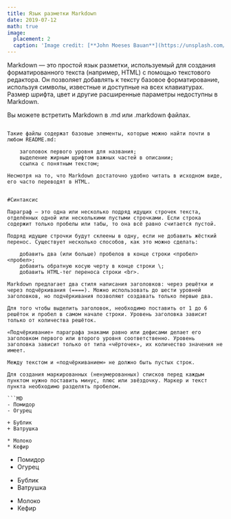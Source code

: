 ```yaml
---
title: Язык разметки Markdown
date: 2019-07-12
math: true
image:
  placement: 2
  caption: 'Image credit: [**John Moeses Bauan**](https://unsplash.com/photos/OGZtQF8iC0g)'
---
```


Markdown — это простой язык разметки, используемый для создания форматированного текста (например, HTML) с помощью текстового редактора. Он позволяет добавлять к тексту базовое форматирование, используя символы, известные и доступные на всех клавиатурах. Размер шрифта, цвет и другие расширенные параметры недоступны в Markdown.

Вы можете встретить Markdown в .md или .markdown файлах.

```

Такие файлы содержат базовые элементы, которые можно найти почти в любом README.md:

    заголовок первого уровня для названия;
    выделение жирным шрифтом важных частей в описании;
    ссылка с понятным текстом;
    
Несмотря на то, что Markdown достаточно удобно читать в исходном виде, его часто переводят в HTML. 


#Синтаксис

Параграф — это одна или несколько подряд идущих строчек текста, отделённых одной или несколькими пустыми строчками. Если строка содержит только пробелы или табы, то она всё равно считается пустой.

Подряд идущие строчки будут склеены в одну, если не добавить жёсткий перенос. Существует несколько способов, как это можно сделать:

    добавить два (или больше) пробелов в конце строки <пробел><пробел>;
    добавить обратную косую черту в конце строки \;
    добавить HTML-тег переноса строки <br>.
    
Markdown предлагает два стиля написания заголовков: через решётки и через подчёркивания (====). Можно использовать до шести уровней заголовков, но подчёркивания позволяют создавать только первые два.
    
Для того чтобы выделить заголовок, необходимо поставить от 1 до 6 решёток и пробел в самом начале строки. Уровень заголовка зависит только от количества решёток.

«Подчёркивание» параграфа знаками равно или дефисами делает его заголовком первого или второго уровня соответственно. Уровень заголовка зависит только от типа «чёрточек», их количество значения не имеет.

Между текстом и «подчёркиванием» не должно быть пустых строк.

Для создания маркированных (ненумерованных) списков перед каждым пунктом нужно поставить минус, плюс или звёздочку. Маркер и текст пункта необходимо разделять пробелом.

```MD
- Помидор
- Огурец

+ Бублик
+ Ватрушка

* Молоко
* Кефир
```

- Помидор
- Огурец

+ Бублик
+ Ватрушка

* Молоко
* Кефир
